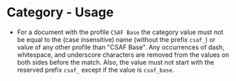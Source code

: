 # Category - Usage

* For a document with the profile `CSAF Base` the category value must not be equal to the (case insensitive) name (without the prefix `csaf_`) or value of any other profile than "CSAF Base".
  Any occurrences of dash, whitespace, and underscore characters are removed from the values on both sides before the match.
  Also, the value must not start with the reserved prefix `csaf_` except if the value is `csaf_base`.
